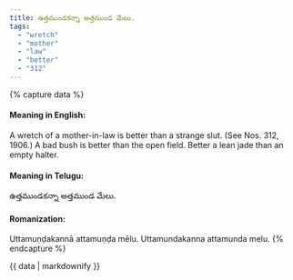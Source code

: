 ```yaml
---
title: ఉత్తముండకన్నా అత్తముండ మేలు.
tags:
  - "wretch"
  - "mother"
  - "law"
  - "better"
  - "312"
---
```


{% capture data %}
#### Meaning in English:
A wretch of a mother-in-law is better than a strange slut.
(See Nos. 312, 1906.)
A bad bush is better than the open field.
Better a lean jade than an empty halter.

#### Meaning in Telugu:
ఉత్తముండకన్నా అత్తముండ మేలు.

#### Romanization:
Uttamuṇḍakannā attamuṇḍa mēlu.
Uttamundakanna attamunda melu.
{% endcapture %}

{{ data | markdownify }}

